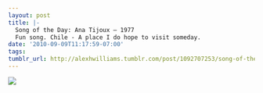 ```yaml
---
layout: post
title: |-
  Song of the Day: Ana Tijoux ‒ 1977
  Fun song. Chile - A place I do hope to visit someday.
date: '2010-09-09T11:17:59-07:00'
tags: 
tumblr_url: http://alexhwilliams.tumblr.com/post/1092707253/song-of-the-day-ana-tijoux-1977-fun-song
---
```

<img src="http://www.tumblr.com/photo/1280/alexhwilliams/1092707253/1/tumblr_l8hs6f12kp1qz5a5a"/>
